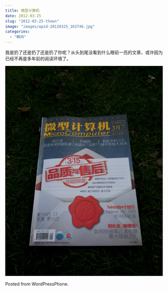 ```yaml
---
title: 微型计算机
date: 2012-03-25
slug: "2012-03-25-thown"
image: "images/wpid-20120325_163746.jpg"
categories:
  - "瞬间"
---
```

我是扔了还是扔了还是扔了你呢？从头到尾没看到什么眼前一亮的文章，或许因为已经不再是多年前的阅读环境了。

![image](images/wpid-20120325_163746.jpg)

Posted from WordPressPhone.

